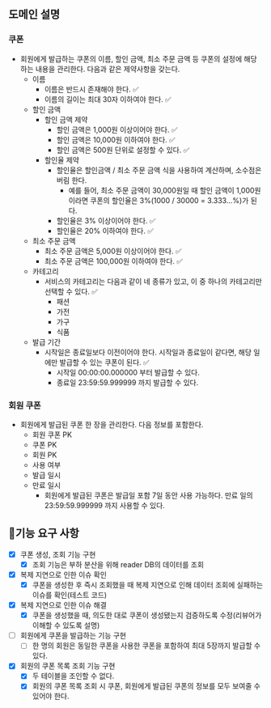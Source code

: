 ## 도메인 설명

### 쿠폰

- 회원에게 발급하는 쿠폰의 이름, 할인 금액, 최소 주문 금액 등 쿠폰의 설정에 해당하는 내용을 관리한다. 다음과 같은 제약사항을 갖는다.
    - 이름
        - 이름은 반드시 존재해야 한다. ✅
        - 이름의 길이는 최대 30자 이하여야 한다. ✅
    - 할인 금액
        - 할인 금액 제약
            - 할인 금액은 1,000원 이상이어야 한다. ✅
            - 할인 금액은 10,000원 이하여야 한다. ✅
            - 할인 금액은 500원 단위로 설정할 수 있다. ✅
        - 할인율 제약
            - 할인율은 할인금액 / 최소 주문 금액 식을 사용하여 계산하며, 소수점은 버림 한다.
                - 예를 들어, 최소 주문 금액이 30,000원일 때 할인 금액이 1,000원이라면 쿠폰의 할인율은 3%(1000 / 30000 = 3.333...%)가 된다.
            - 할인율은 3% 이상이어야 한다. ✅
            - 할인율은 20% 이하여야 한다. ✅
    - 최소 주문 금액
        - 최소 주문 금액은 5,000원 이상이어야 한다. ✅
        - 최소 주문 금액은 100,000원 이하여야 한다. ✅
    - 카테고리
        - 서비스의 카테고리는 다음과 같이 네 종류가 있고, 이 중 하나의 카테고리만 선택할 수 있다. ✅
            - 패션
            - 가전
            - 가구
            - 식품
    - 발급 기간
        - 시작일은 종료일보다 이전이어야 한다. 시작일과 종료일이 같다면, 해당 일에만 발급할 수 있는 쿠폰이 된다. ✅
            - 시작일 00:00:00.000000 부터 발급할 수 있다.
            - 종료일 23:59:59.999999 까지 발급할 수 있다.

### 회원 쿠폰

- 회원에게 발급된 쿠폰 한 장을 관리한다. 다음 정보를 포함한다.
    - 회원 쿠폰 PK
    - 쿠폰 PK
    - 회원 PK
    - 사용 여부
    - 발급 일시
    - 만료 일시
        - 회원에게 발급된 쿠폰은 발급일 포함 7일 동안 사용 가능하다. 만료 일의 23:59:59.999999 까지 사용할 수 있다.

## 🚀기능 요구 사항

- [x] 쿠폰 생성, 조회 기능 구현
    - [x] 조회 기능은 부하 분산을 위해 reader DB의 데이터를 조회
- [x] 복제 지연으로 인한 이슈 확인
    - [x] 쿠폰을 생성한 후 즉시 조회했을 때 복제 지연으로 인해 데이터 조회에 실패하는 이슈를 확인(테스트 코드)
- [x] 복제 지연으로 인한 이슈 해결
    - [x] 쿠폰을 생성했을 때, 의도한 대로 쿠폰이 생성됐는지 검증하도록 수정(리뷰어가 이해할 수 있도록 설명)
- [ ] 회원에게 쿠폰을 발급하는 기능 구현
  - [ ] 한 명의 회원은 동일한 쿠폰을 사용한 쿠폰을 포함하여 최대 5장까지 발급할 수 있다.
- [x] 회원의 쿠폰 목록 조회 기능 구현
  - [x] 두 테이블을 조인할 수 없다.
  - [x] 회원의 쿠폰 목록 조회 시 쿠폰, 회원에게 발급된 쿠폰의 정보를 모두 보여줄 수 있어야 한다.
